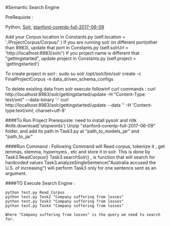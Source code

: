 #Semantic Search Engine

PreRequiste :

  Python, 
   [Solr](https://lucene.apache.org/solr/guide/6_6/installing-solr.html), 
    [stanford-corenlp-full-2017-06-09](https://stanfordnlp.github.io/CoreNLP/download.html)
  
  
  

Add your Corpus location in Constants.py (self.location = './ProjectCorpus/Corpus/' ) If you are running solr on different port(other than 8983), update that port in Constants.py (self.solrUrl = 'http://localhost:8983/solr/') If you project name is different that "gettingstarted", update project in Constants.py (self.project = 'gettingstarted')

To create project in sorl : sudo su solr /opt/solr/bin/solr create -c FinalProjectCorpus -n data_driven_schema_configs

To delete existing data from solr execute followinf curl commands : curl http://localhost:8983/solr/gettingstarted/update -H "Content-Type: text/xml" --data-binary ':' curl http://localhost:8983/solr/gettingstarted/update --data '' -H 'Content-type:text/xml; charset=utf-8'

####To Run Project Prerequiste: need to install pysolr and nltk #nltk.download('stopwords') Unzip "stanford-corenlp-full-2017-06-09" folder, and add its path in Task3.py at "path_to_models_jar" and "path_to_jar"

####Run Command : Following Command will Read corpus, tokenize it , get lemmas, stemma, hypernyms , etc and store it in solr. This is done by Task3.ReadCorpus() Task3.searchSolr() , is function that will search for hardcoded values Task3.analyzeSingleSentence("Australia accused the U.S. of increasing") will perform Task3 only for one sentence sent as an argument.

####TO Execute Search Engine :

    python test.py Read_Corpus
    python test.py Task2 "Company suffering from losses"
    python test.py Task3 "Company suffering from losses"  
    python test.py Task4 "Company suffering from losses"
	
	Where "Company suffering from losses" is the query we need to search for.
